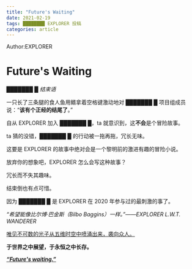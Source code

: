 ```yaml
---
title: "Future's Waiting"
date: 2021-02-19
tags: ████████ EXPLORER 投稿
categories: article
---
```


Author:EXPLORER

# Future's Waiting

_███████ █ 结束语_

一只长了三条腿的食人鱼用鳍拿着空格键激动地对 ███████ █ 项目组成员说：“**该有个正经的结尾了**。”

自从 EXPLORER 加入 ███████ █，ta 就意识到，这**不会**是个冒险故事。

ta 猜的没错，███████ █ 的行动被一拖再拖，冗长无味。

这要是 EXPLORER 的故事中绝对会是一个黎明前的激进有趣的冒险小说。

放弃你的想象吧，EXPLORER 怎么会写这种故事？

冗长而不失其趣味。

结束倒也有点可惜。

因为 ███████ █ 是 EXPLORER 在 2020 年参与过的最刺激的事了。

_“希望能像比尔博·巴金斯（Bilbo Baggins）一样。”——EXPLORER L.W.T. WANDERER_

<u>唯见不可数的光子从五维时空中喷涌出来，袭向众人。</u>

**于世界之中展望，于永恒之中长存。**

<u>**_“Future's waiting.”_**</u>
